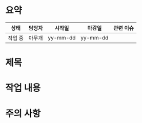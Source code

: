 # 요약
| 상태 | 담당자 | 시작일 | 마감일 | 관련 이슈 |
|------|------|-----------|-----------|---|
| 작업 중 | 아무개| yy-mm-dd | yy-mm-dd |   |

# 제목


# 작업 내용


# 주의 사항
